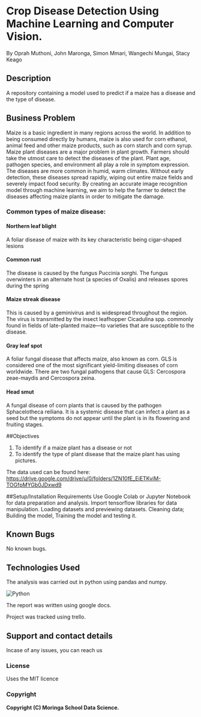 # Crop Disease Detection Using Machine Learning and Computer Vision.

By Oprah Muthoni, John Maronga, Simon Mmari, Wangechi Mungai, Stacy Keago

## Description
A repository containing a model used to predict if a maize has a disease and the type of disease.

## Business Problem
Maize is a basic ingredient in many regions across the world. In addition to being consumed directly by humans, maize is also used for corn ethanol, animal feed and other maize products, such as corn starch and corn syrup. Maize plant diseases are a major problem in plant growth. Farmers should take the utmost care to detect the diseases of the plant. Plant age, pathogen species, and environment all play a role in symptom expression. The diseases are more common in humid, warm climates. Without early detection, these diseases spread rapidly, wiping out entire maize fields and severely impact  food security. By creating an accurate image recognition model through machine learning, we aim to help the farmer to detect the diseases affecting maize plants in order to mitigate the damage. 

### Common types of maize disease:
#### Northern leaf blight
A foliar disease of maize with its key characteristic being cigar-shaped lesions
#### Common rust
The disease is caused by the fungus Puccinia sorghi. The fungus overwinters in an alternate host (a species of Oxalis) and releases spores during the spring
#### Maize streak disease 
This is caused by a geminivirus and is widespread throughout the region. The virus is transmitted by the insect leafhopper Cicadulina spp. commonly found in fields of late-planted maize—to varieties that are susceptible to the disease.
#### Gray leaf spot 
A foliar fungal disease that affects maize, also known as corn. GLS is considered one of the most significant yield-limiting diseases of corn worldwide. There are two fungal pathogens that cause GLS: Cercospora zeae-maydis and Cercospora zeina.
#### Head smut
A fungal disease of corn plants that is caused by the pathogen Sphacelotheca reiliana. It is a systemic disease that can infect a plant as a seed but the symptoms do not appear until the plant is in its flowering and fruiting stages.


##Objectives
1. To identify if a maize plant has a disease or not
2. To identify the type of plant disease that the maize plant has using pictures.

The data used can be found here: https://drive.google.com/drive/u/0/folders/1ZN10fE_EiETKviM-TOGfpMYGb0JDxwd9

##Setup/Installation Requirements
Use Google Colab or Jupyter Notebook for data preparation and analysis. Import tensorflow libraries for data manipulation. Loading datasets and previewing datasets. Cleaning data; Building the model, Training the model and testing it.

## Known Bugs
No known bugs. 
## Technologies Used
The analysis was carried out in python using pandas and numpy.

![Python](https://forthebadge.com/images/badges/made-with-python.svg)

The report was written using google docs. 

Project was tracked using trello.

## Support and contact details
Incase of any issues, you can reach us 
### License
Uses the MIT licence
### Copyright
**Copyright (C) Moringa School Data Science.**

